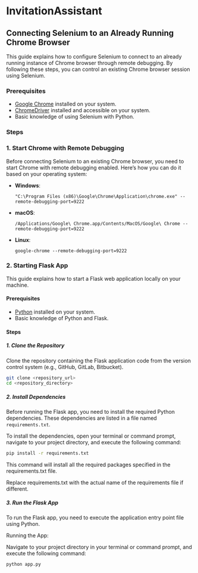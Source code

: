 # InvitationAssistant

## Connecting Selenium to an Already Running Chrome Browser

This guide explains how to configure Selenium to connect to an already running instance of Chrome browser through remote debugging. By following these steps, you can control an existing Chrome browser session using Selenium.

### Prerequisites

- [Google Chrome](https://www.google.com/chrome/) installed on your system.
- [ChromeDriver](https://sites.google.com/a/chromium.org/chromedriver/downloads) installed and accessible on your system.
- Basic knowledge of using Selenium with Python.

### Steps

### 1. Start Chrome with Remote Debugging

Before connecting Selenium to an existing Chrome browser, you need to start Chrome with remote debugging enabled. Here’s how you can do it based on your operating system:

- **Windows**:
  ```shell
  "C:\Program Files (x86)\Google\Chrome\Application\chrome.exe" --remote-debugging-port=9222

- **macOS**:
  ```shell
  /Applications/Google\ Chrome.app/Contents/MacOS/Google\ Chrome --remote-debugging-port=9222  
  ```

- **Linux**: 
    ```shell
    google-chrome --remote-debugging-port=9222
    ```

### 2. Starting Flask App

This guide explains how to start a Flask web application locally on your machine.

#### Prerequisites

- [Python](https://www.python.org/) installed on your system.
- Basic knowledge of Python and Flask.

#### Steps

##### 1. Clone the Repository

Clone the repository containing the Flask application code from the version control system (e.g., GitHub, GitLab, Bitbucket).

```bash
git clone <repository_url>
cd <repository_directory>
```

##### 2. Install Dependencies

Before running the Flask app, you need to install the required Python dependencies. These dependencies are listed in a file named `requirements.txt`.

To install the dependencies, open your terminal or command prompt, navigate to your project directory, and execute the following command:

```bash
pip install -r requirements.txt
```

This command will install all the required packages specified in the requirements.txt file.

Replace requirements.txt with the actual name of the requirements file if different.

##### 3. Run the Flask App

To run the Flask app, you need to execute the application entry point file using Python.

Running the App:

Navigate to your project directory in your terminal or command prompt, and execute the following command:

```bash
python app.py
```